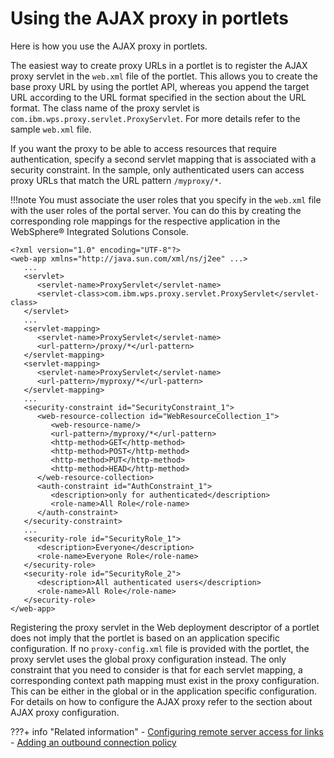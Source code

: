 # Using the AJAX proxy in portlets

Here is how you use the AJAX proxy in portlets.

The easiest way to create proxy URLs in a portlet is to register the AJAX proxy servlet in the `web.xml` file of the portlet. This allows you to create the base proxy URL by using the portlet API, whereas you append the target URL according to the URL format specified in the section about the URL format. The class name of the proxy servlet is `com.ibm.wps.proxy.servlet.ProxyServlet`. For more details refer to the sample `web.xml` file.

If you want the proxy to be able to access resources that require authentication, specify a second servlet mapping that is associated with a security constraint. In the sample, only authenticated users can access proxy URLs that match the URL pattern `/myproxy/*`.

!!!note
      You must associate the user roles that you specify in the `web.xml` file with the user roles of the portal server. You can do this by creating the corresponding role mappings for the respective application in the WebSphere® Integrated Solutions Console.

```
<?xml version="1.0" encoding="UTF-8"?>
<web-app xmlns="http://java.sun.com/xml/ns/j2ee" ...>
   ...
   <servlet>
      <servlet-name>ProxyServlet</servlet-name>
      <servlet-class>com.ibm.wps.proxy.servlet.ProxyServlet</servlet-class>
   </servlet>
   ...
   <servlet-mapping>
      <servlet-name>ProxyServlet</servlet-name>
      <url-pattern>/proxy/*</url-pattern>
   </servlet-mapping>
   <servlet-mapping>
      <servlet-name>ProxyServlet</servlet-name>
      <url-pattern>/myproxy/*</url-pattern>
   </servlet-mapping>
   ...
   <security-constraint id="SecurityConstraint_1">
      <web-resource-collection id="WebResourceCollection_1">
         <web-resource-name/>
         <url-pattern>/myproxy/*</url-pattern>
         <http-method>GET</http-method>
         <http-method>POST</http-method>
         <http-method>PUT</http-method>
         <http-method>HEAD</http-method>
      </web-resource-collection>
      <auth-constraint id="AuthConstraint_1">
         <description>only for authenticated</description>
         <role-name>All Role</role-name>
      </auth-constraint>
   </security-constraint>
   ...
   <security-role id="SecurityRole_1">
      <description>Everyone</description>
      <role-name>Everyone Role</role-name>
   </security-role>
   <security-role id="SecurityRole_2">
      <description>All authenticated users</description>
      <role-name>All Role</role-name>
   </security-role>
</web-app>

```

Registering the proxy servlet in the Web deployment descriptor of a portlet does not imply that the portlet is based on an application specific configuration. If no `proxy-config.xml` file is provided with the portlet, the proxy servlet uses the global proxy configuration instead. The only constraint that you need to consider is that for each servlet mapping, a corresponding context path mapping must exist in the proxy configuration. This can be either in the global or in the application specific configuration. For details on how to configure the AJAX proxy refer to the section about AJAX proxy configuration.


???+ info "Related information"
      - [Configuring remote server access for links](../../../../../../manage_content/wcm_configuration/cfg_webcontent_auth_env/wcm_config_ecm_whitelist.md)
      - [Adding an outbound connection policy](../../../../web2_ui/outbound_http_connection/cfg_outbound_http_connections/sample_admin_tasks/outbhttp_cfgsmptsk_add_ob_conn_plcy.md)
